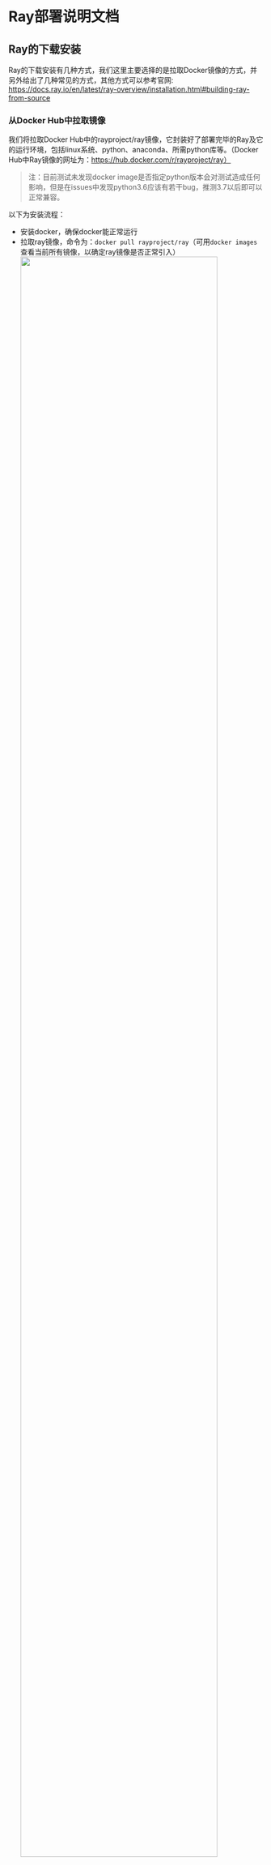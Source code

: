 # Ray部署说明文档

## Ray的下载安装

Ray的下载安装有几种方式，我们这里主要选择的是拉取Docker镜像的方式，并另外给出了几种常见的方式，其他方式可以参考官网:
https://docs.ray.io/en/latest/ray-overview/installation.html#building-ray-from-source

### 从Docker Hub中拉取镜像

我们将拉取Docker Hub中的rayproject/ray镜像，它封装好了部署完毕的Ray及它的运行环境，包括linux系统、python、anaconda、所需python库等。（Docker Hub中Ray镜像的网址为：https://hub.docker.com/r/rayproject/ray）

> 注：目前测试未发现docker image是否指定python版本会对测试造成任何影响，但是在issues中发现python3.6应该有若干bug，推测3.7以后即可以正常兼容。

以下为安装流程：
- 安装docker，确保docker能正常运行
- 拉取ray镜像，命令为：`docker pull rayproject/ray`（可用`docker images`查看当前所有镜像，以确定ray镜像是否正常引入）
  <img src="src/docker%20images.png" width="90%">
- 基于镜像创建并运行容器：
    `docker run --shm-size=4G -t -i -p 8265:8265 -p 3000:3000 -p 9000:9000 -p 6379:6379 rayproject/ray`
    参数说明：
    - `shm-size`: 推荐使用4G及以上（配置不够可酌情减少），可以自定义。可以去掉中间的--shm-size字段，这时使用默认空间划分。
    - `i`: 交互式操作
    - `t`: 终端
    - `p`: 端口映射，格式为：主机(宿主)端口:容器端口，可以多次使用。这里8265端口为dashboard默认端口，3000端口为grafana默认端口，9000端口为prometheus默认端口，6379端口为ray头结点连接（用于分布式部署）默认端口
- 此后若要重新打开容器，用docker start命令，参数为容器ID或容器名：
    `docker start [OPTIONS] CONTAINER [CONTAINER...]`
- 可使用`docker commit`将修改后的容器提交为镜像的新版本，指令格式为：`docker commit [OPTIONS] CONTAINER [REPOSITORY[:TAG]]`，其中OPTIONS为可选项，CONTAINER为容器ID或容器名，REPOSITORY为新镜像的名字，TAG为新镜像的标签，若不指定则默认为latest
- 可以使用`docker cp`命令在本地与Docker容器间拷贝文件：
    - 本地文件拷贝到容器：`docker cp <本地文件路径> <容器名或ID>:<docker目标路径>`
    - 容器文件拷贝到本地：`docker cp <容器名或ID>:<docker源路径> <本地文件路径>`
- 可选：可在vscode中下载docker插件，此插件提供部分图形化功能，特别是有访问容器文件列表与编辑容器文件的功能，十分便捷

### 附：从Pypi下载

直接将Ray当作一个python包来下载安装（`ray[default]`为默认部分，可选择`ray[air]`加入ray的AI支持项）：

```bash
# Install Ray with support for the dashboard + cluster launcher
pip install -U "ray[default]"
# installs Ray + dependencies for Ray AI Runtime
pip install -U "ray[air]" 
```

### 附：直接拉取源码

拉取Ray的GitHub仓库源码：
`git clone git@github.com:ray-project/ray.git`

按照官网指南进行测试：
`python -m pytest -v python/ray/tests/test_mini.py`

测试程序运行若报错：
1. 如果报pytest不存在，需要`pip install pytest`
2. 如果报`ERROR: file or directory not found: python/ray/tests/test_mini.py`, 则需要改在git仓库下根目录运行
3. 如果报`ImportError: cannot import name 'find_available_port' from 'ray._private.test_utils'`, 需要进入 python/ray/tests/conftest.py:28 将find_available_port注释掉，实测可以正常通过PASS

## 下载Prometheus与Grafana等配件

要查看dashboard的可视化部分，需要安装Prometheus与Grafana，安装方法如下：

- 下载Prometheus的可执行文件，然后解压：

```bash
wget https://github.com/prometheus/prometheus/releases/download/v2.37.8/prometheus-2.37.8.linux-amd64.tar.gz
tar -xzvf prometheus-*.tar.gz
```

- 下载Grafana的可执行文件，然后解压：

```bash
wget https://dl.grafana.com/enterprise/release/grafana-enterprise-9.5.2.linux-amd64.tar.gz
tar -xzvf grafana-enterprise-9.5.2.linux-amd64.tar.gz
```

这样Prometheus与Grafana就安装完毕了。

## 运行Ray

在以上内容中，我们已经完成了Ray的安装部署，现在我们将运行Ray。

### 单机运行

#### 启动各项服务

在命令行中输入以下命令：

```bash
ray start --head --port=6379 --dashboard-host=0.0.0.0
```

>注：必须将dashboard-host设成监听IP为0.0.0.0才能在docker外的主机内打开dashboard

此时，Ray服务就已经运行起来了。

此外，还要启动Prometheus与Grafana，命令如下：
在安装好的Prometheus的目录（`prometheus-*.linux-amd64`）下，新开一个命令行终端（用`docker exec`命令），输入以下命令：

```bash
./prometheus --config.file=/tmp/ray/session_latest/metrics/prometheus/prometheus.yml
```

在安装好Grafana的目录(如`grafana-9.5.2`，版本号可能要视情况更改)下，新开一个命令行终端（用`docker exec`命令），输入以下命令：

```bash
./bin/grafana-server --config /tmp/ray/session_latest/metrics/grafana/grafana.ini web
```

此时，Prometheus与Grafana的服务也已经运行起来了。
我们可以在浏览器中输入`127.0.0.1:8265`来查看dashboard。

<img src="src/ray%20dashboard%20initialization.png" width="90%">

#### 运行测试程序

我们可以新建一个测试程序如下，来测试Ray是否正常运行。

```python
import ray

ray.init(dashboard_host="0.0.0.0")

# Define the square task.
@ray.remote
def square(x):
    return x * x

# Launch four parallel square tasks.
futures = [square.remote(i) for i in range(4)]

# Retrieve results.
print(ray.get(futures))
# -> [0, 1, 4, 9]
```

运行测试程序后，我们可以在命令行输出和dashboard中分别查看程序的运行情况，若运行正常，说明我们单机部署已经成功：

<img src="src/ray%20hello_world%20bash.png" width="90%">

<img src="src/ray%20hello_world%20dashboard%20job.png" width="90%">

可在命令行中用`ray stop`命令停止Ray服务。

### 分布式运行

> 注：这里直接一步到位基于Docker完成分布式部署

分布式部署需要在多个节点上运行Ray服务，因此需要在多个节点上有Ray(**且带有`ray[default]`**)的Docker容器，安装方法同上。

**在同一个局域网（如WLAN、热点）下**，同时在多个机器上运行多个已经配好的Ray的docker容器（这些容器的IP需要设置成不同的IP，可通过`docker run`的`--ip`来设置），在主节点与从节点的命令行中分别输入以下命令：

```bash
#主节点（此处IP在本地默认为172.17.0.2，在远程应为本机在局域网内的IP）
ray start --head --port=6379 --dashboard-host=0.0.0.0
#从节点
ray start --address='172.17.0.2:6379' # 此处IP为主节点的IP，监听端口为主节点启动时指定的端口
```

此时，分布式部署的Ray服务就已经运行起来了。
在命令行中输入`ray status`命令检查集群状态，如果节点数正常，则说明集群运行正常：

<img src="src/distributed%20ray%20status.png" width="90%">

此外，我们还要在主节点中启动Prometheus与Grafana的服务，步骤同上。此时，我们同样可以在浏览器中输入127.0.0.1:8265来查看dashboard，此时应该能看到节点数大于1。

<img src="src/ray%20active%20nodes.png" width="90%">

<img src="src/ray%20dashboard%20distributed%20nodes%20v3.png" width="90%">

在主节点运行一含多个actor的程序，我们可以在dashboard中查看连接情况及程序的运行情况，若运行正常，说明我们分布式部署已经成功。

<img src="src/ray%20dashboard%20distributed%20actors.png" width="90%">



## 参考资料

Ray官方文档，最重要的参考资料：
https://docs.ray.io/en/latest/ray-overview/getting-started.html

（进阶）基于Kubernetes的Kuberay部署，以下为一些更贴近实际应用的示例：
https://docs.ray.io/en/latest/cluster/kubernetes/examples/ml-example.html#kuberay-ml-example
https://docs.ray.io/en/latest/cluster/kubernetes/examples/gpu-training-example.html#kuberay-gpu-training-example
